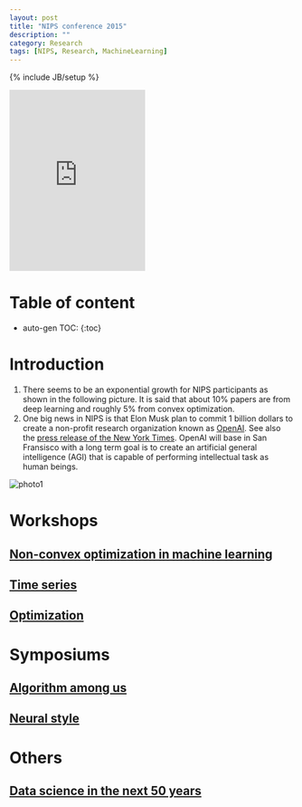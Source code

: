 ```yaml
---
layout: post
title: "NIPS conference 2015"
description: ""
category: Research
tags: [NIPS, Research, MachineLearning]
---
```

{% include JB/setup %}
<script type="text/javascript"
 src="http://cdn.mathjax.org/mathjax/latest/MathJax.js?config=TeX-AMS-MML_HTMLorMML">
</script>
 


<iframe src="https://onedrive.live.com/embed?cid=C8F22FB4EF2311AF&resid=C8F22FB4EF2311AF%2132210&authkey=AJDVDDc5-wB71d4" width="240" height="320" frameborder="0" scrolling="no"></iframe>



# Table of content
* auto-gen TOC:
{:toc}

# Introduction

1. There seems to be an exponential growth for NIPS participants as shown in the following picture. It is said that about 10% papers are from deep learning and roughly 5% from convex optimization.
1. One big news in NIPS is that Elon Musk plan to commit 1 billion dollars to create a non-profit research organization known as [OpenAI](https://openai.com/blog/introducing-openai/). See also the [press release of the New York Times](http://www.nytimes.com/2015/12/12/science/artificial-intelligence-research-center-is-founded-by-silicon-valley-investors.html?hpw&rref=technology&action=click&pgtype=Homepage&module=well-region&region=bottom-well&WT.nav=bottom-well&_r=1). OpenAI will base in San Fransisco with a long term goal is to create an artificial general intelligence (AGI) that is capable of performing intellectual task as human beings.

![photo1]({{site.url}}/myimages/ss_20160119_6.png)


# Workshops

## [Non-convex optimization in machine learning]({{site.url}}/research/2015/12/26/notes-from-nips-2015-workshop-of-non-convex-optimization-in-machine-learning/)

## [Time series]({{site.url}}/research/2015/12/25/notes-from-nips-time-series-workshop-2015/)

## [Optimization]({{site.url}}/research/2016/01/19/cool-stuff-in-nips-2015-workshop---optimization/)

# Symposiums

## [Algorithm among us]({{site.url}}/research/2016/01/19/cool-stuff-in-nips-2015-symposium-algorithm-among-us/)

## [Neural style]({{site.url}}/research/2016/01/05/cool-thing-in-nips-2016---neural-style/)

# Others

## [Data science in the next 50 years]({{site.url}}/research/2015/12/31/data-science-in-the-next-50-years/)
